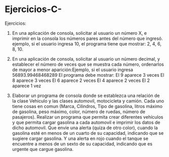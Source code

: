 # Ejercicios-C-
Ejercicios:  

1. En una aplicación de consola, solicitar al usuario un número X, e imprimir en la consola los números pares antes del número que ingresó. ejemplo, si el usuario ingresa 10, el programa tiene que mostrar: 2, 4, 6, 8, 10.  

2. En una aplicación de consola, solicitar al usuario un número decimal, y establecer el número de veces que se muestra cada número, ordenarlos de mayor a menor aparición:Ejemplo, si el usuario ingresa 56893.99468468289  El programa debe mostrar: El 9 aparece 3 veces El 8 aparece 3 veces El 6 aparece 2 veces El 4 aparece 2 veces El 2 aparece 1 vez  

3. Elaborar un programa de consola donde se establezca una relación de la clase Vehiculo y las clases automovil, motocicleta y camión. Cada uno tiene cosas en comun (Marca, Cilindros, Tipo de gasolina, litros máximo de gasolina, peso máximo, color, número de ruedas, número de pasajeros). Realizar un programa que permita crear diferentes vehículos y que permita cargar gasolina a cada automovil e imprimir los datos de dicho automovil. Que envíe una alerta (quiza de otro color), cuando la gasolina esté en menos de un cuarto de su capacidad, indicando que se sugiere cargar gasolina. Y una alerta en rojo cuando el tanque se encuentre a menos de un sexto de su capacidad, indicando que es urgente que cargue gasolina.
